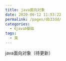 ```yaml
---
title: java面向对象
date: 2020-06-12 11:53:22
permalink: /pages/db33dd/
categories: 
  - 《java》基础
tags: 
  - 类
---
```

java面向对象（待更新）


<!-- 
# java面向对象

## 类与对象

如图： -->


